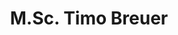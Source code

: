 ---
title: "M.Sc. Timo Breuer"
titles: "M.Sc."
firstname: "Timo"
lastname: "Breuer"
role: "Research Associate / PhD Student"
research-interests:
description: "Timo Breuer is a research associate at the Institute of Information Science at TH Köln (University of Applied Sciences). He is part of the team led by Prof. Philipp Schaer and works in the area of information retrieval and recommender systems.<!--more-->
The DFG funded project STELLA is a cooperation between GESIS, ZB MED, and TH Köln. Timo will develop a living lab platform for search systems within the context of this project. He received both his B.Sc. and M.Sc. in Media Technology. His previous studies had a focus on software development, especially in the field of image processing. His studies and several industrial projects awakened his interest in machine learning and finally led him to the topic of information retrieval and recommender systems."
contact:
  address: "1"
  phone: "2"
  fax: "3"
  mail: "4"
social_media:
  linkedin: "abc"
  twitter: "abc"
  researchgate: "abc"
links:
  ext-profile: https://ir.web.th-koeln.de/people/timo-breuer/
  th-koeln: https://www.th-koeln.de/personen/timo.breuer/
---
